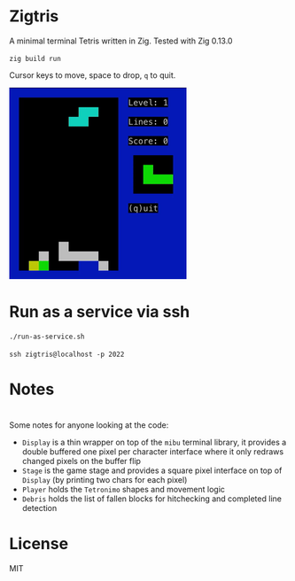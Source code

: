 # Zigtris

A minimal terminal Tetris written in Zig. Tested with Zig 0.13.0

`zig build run`

Cursor keys to move, space to drop, `q` to quit.

![](demo.gif)

# Run as a service via ssh

    ./run-as-service.sh

    ssh zigtris@localhost -p 2022

# Notes
#
Some notes for anyone looking at the code:

 - `Display` is a thin wrapper on top of the `mibu` terminal library, it provides a double buffered one pixel per character interface where it only redraws changed pixels on the buffer flip
 - `Stage` is the game stage and provides a square pixel interface on top of `Display` (by printing two chars for each pixel)
 - `Player` holds the `Tetronimo` shapes and movement logic
 - `Debris` holds the list of fallen blocks for hitchecking and completed line detection

# License

MIT

